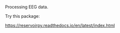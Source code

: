 Processing EEG data. 

Try this package:

https://reservoirpy.readthedocs.io/en/latest/index.html




